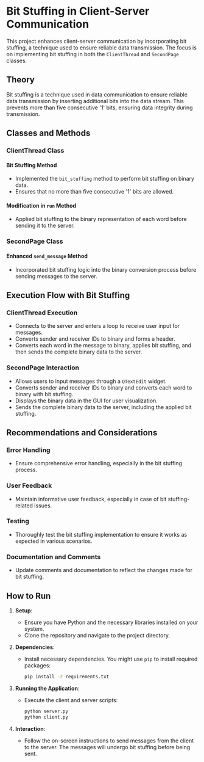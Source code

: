 # Bit Stuffing in Client-Server Communication

This project enhances client-server communication by incorporating bit stuffing, a technique used to ensure reliable data transmission. The focus is on implementing bit stuffing in both the `ClientThread` and `SecondPage` classes.

## Theory

Bit stuffing is a technique used in data communication to ensure reliable data transmission by inserting additional bits into the data stream. This prevents more than five consecutive '1' bits, ensuring data integrity during transmission.

## Classes and Methods

### ClientThread Class

#### Bit Stuffing Method

- Implemented the `bit_stuffing` method to perform bit stuffing on binary data.
- Ensures that no more than five consecutive '1' bits are allowed.

#### Modification in `run` Method

- Applied bit stuffing to the binary representation of each word before sending it to the server.

### SecondPage Class

#### Enhanced `send_message` Method

- Incorporated bit stuffing logic into the binary conversion process before sending messages to the server.

## Execution Flow with Bit Stuffing

### ClientThread Execution

- Connects to the server and enters a loop to receive user input for messages.
- Converts sender and receiver IDs to binary and forms a header.
- Converts each word in the message to binary, applies bit stuffing, and then sends the complete binary data to the server.

### SecondPage Interaction

- Allows users to input messages through a `QTextEdit` widget.
- Converts sender and receiver IDs to binary and converts each word to binary with bit stuffing.
- Displays the binary data in the GUI for user visualization.
- Sends the complete binary data to the server, including the applied bit stuffing.

## Recommendations and Considerations

### Error Handling

- Ensure comprehensive error handling, especially in the bit stuffing process.

### User Feedback

- Maintain informative user feedback, especially in case of bit stuffing-related issues.

### Testing

- Thoroughly test the bit stuffing implementation to ensure it works as expected in various scenarios.

### Documentation and Comments

- Update comments and documentation to reflect the changes made for bit stuffing.

## How to Run

1. **Setup**:
   - Ensure you have Python and the necessary libraries installed on your system.
   - Clone the repository and navigate to the project directory.

2. **Dependencies**:
   - Install necessary dependencies. You might use `pip` to install required packages:
     ```sh
     pip install -r requirements.txt
     ```

3. **Running the Application**:
   - Execute the client and server scripts:
     ```sh
     python server.py
     python client.py
     ```

4. **Interaction**:
   - Follow the on-screen instructions to send messages from the client to the server. The messages will undergo bit stuffing before being sent.

